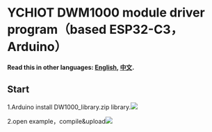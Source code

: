 # YCHIOT DWM1000 module driver program（based ESP32-C3，Arduino）
**Read this in other languages: [English](README_en.md), [中文](README.md).**



## **Start**

1.Arduino install DW1000_library.zip library.![](G:\OneDrive\嵌入式MCU\UWB+ESP32模块\Soft\UWB-DW1000-ESP32Driver\image\install_library_en.jpg)

2.open example，compile&upload![](G:\OneDrive\嵌入式MCU\UWB+ESP32模块\Soft\UWB-DW1000-ESP32Driver\image\upload_en.jpg)

